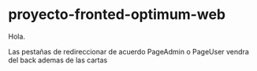 # proyecto-fronted-optimum-web

Hola.

Las pestañas de redireccionar de acuerdo PageAdmin o PageUser vendra del back ademas de las cartas
